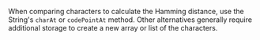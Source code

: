When comparing characters to calculate the Hamming distance, use the String's `charAt` or `codePointAt` method.
Other alternatives generally require additional storage to create a new array or list of the characters.